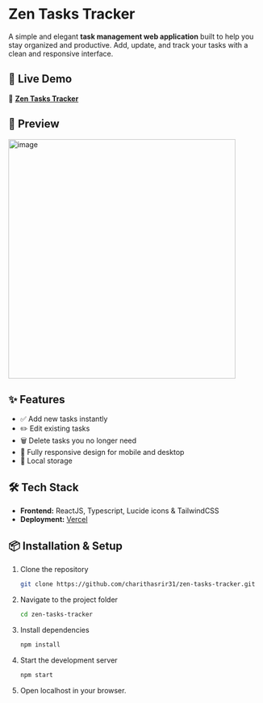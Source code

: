 # Zen Tasks Tracker

A simple and elegant **task management web application** built to help you stay organized and productive. Add, update, and track your tasks with a clean and responsive interface.

## 🚀 Live Demo
🔗 **[Zen Tasks Tracker](https://zen-tasks-tracker.vercel.app/)**

## 📸 Preview

<img width="450" height="474" alt="image" src="https://github.com/user-attachments/assets/22b3f53a-656c-4d27-a5ae-cac332a81ae6" />

## ✨ Features
- ✅ Add new tasks instantly
- ✏️ Edit existing tasks
- 🗑 Delete tasks you no longer need
- 📱 Fully responsive design for mobile and desktop
- 💾 Local storage 

## 🛠 Tech Stack
- **Frontend:** ReactJS, Typescript, Lucide icons & TailwindCSS
- **Deployment:** [Vercel](https://vercel.com/)

## 📦 Installation & Setup
1. Clone the repository
   ```bash
   git clone https://github.com/charithasrir31/zen-tasks-tracker.git
2. Navigate to the project folder
   ```bash
   cd zen-tasks-tracker
3. Install dependencies
   ```bash
   npm install
4. Start the development server
   ```bash
   npm start
5. Open localhost in your browser.

